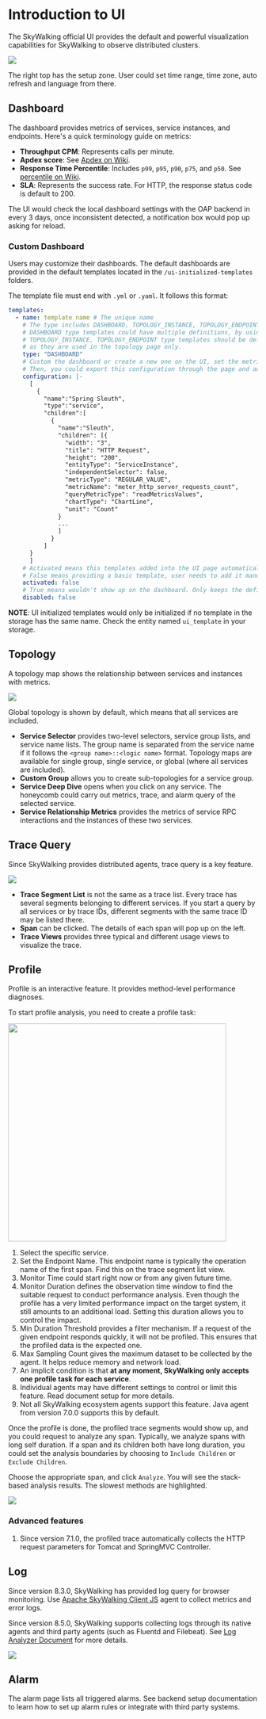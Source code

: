# Introduction to UI
The SkyWalking official UI provides the default and powerful visualization capabilities for SkyWalking to observe distributed
clusters.

<img src="https://skywalking.apache.org/ui-doc/8.9.0/dashboard.png"/>

The right top has the setup zone. User could set time range, time zone, auto refresh and language from there.

## Dashboard
The dashboard provides metrics of services, service instances, and endpoints. Here's a quick terminology guide on metrics:
* **Throughput CPM**: Represents calls per minute.
* **Apdex score**: See [Apdex on Wiki](https://en.wikipedia.org/wiki/Apdex).
* **Response Time Percentile**: Includes `p99`, `p95`, `p90`, `p75`, and `p50`. See [percentile on Wiki](https://en.wikipedia.org/wiki/Percentile).
* **SLA**: Represents the success rate. For HTTP, the response status code is default to 200.

The UI would check the local dashboard settings with the OAP backend in every 3 days, once inconsistent detected, a notification
box would pop up asking for reload.

### Custom Dashboard
Users may customize their dashboards. The default dashboards are provided in the default templates located in the `/ui-initialized-templates` folders.

The template file must end with `.yml` or `.yaml`. It follows this format:
```yaml
templates:
  - name: template name # The unique name
    # The type includes DASHBOARD, TOPOLOGY_INSTANCE, TOPOLOGY_ENDPOINT.
    # DASHBOARD type templates could have multiple definitions, by using different names.
    # TOPOLOGY_INSTANCE, TOPOLOGY_ENDPOINT type templates should be defined once, 
    # as they are used in the topology page only.
    type: "DASHBOARD" 
    # Custom the dashboard or create a new one on the UI, set the metrics as you like in the edit mode.
    # Then, you could export this configuration through the page and add it here.
    configuration: |-
      [
        {
          "name":"Spring Sleuth",
          "type":"service",
          "children":[
            {
              "name":"Sleuth",
              "children": [{
                "width": "3",
                "title": "HTTP Request",
                "height": "200",
                "entityType": "ServiceInstance",
                "independentSelector": false,
                "metricType": "REGULAR_VALUE",
                "metricName": "meter_http_server_requests_count",
                "queryMetricType": "readMetricsValues",
                "chartType": "ChartLine",
                "unit": "Count"
              }
              ...
              ]
            }
          ]
      }
      ]
    # Activated means this templates added into the UI page automatically.
    # False means providing a basic template, user needs to add it manually on the page.
    activated: false
    # True means wouldn't show up on the dashboard. Only keeps the definition in the storage.
    disabled: false
```

**NOTE**: UI initialized templates would only be initialized if no template in the storage has the same name.
Check the entity named `ui_template` in your storage.

## Topology
A topology map shows the relationship between services and instances with metrics.

<img src="https://skywalking.apache.org/ui-doc/8.4.0/topology.png"/>

Global topology is shown by default, which means that all services are included.
* **Service Selector** provides two-level selectors, service group lists, and service name lists. The group name is separated from 
the service name if it follows the `<group name>::<logic name>` format. Topology maps are available for single group, single service, 
or global (where all services are included).
* **Custom Group** allows you to create sub-topologies for a service group.
* **Service Deep Dive** opens when you click on any service. The honeycomb could carry out metrics, trace, and alarm query of the selected service.
* **Service Relationship Metrics** provides the metrics of service RPC interactions and the instances of these two services.

## Trace Query
Since SkyWalking provides distributed agents, trace query is a key feature.

<img src="https://skywalking.apache.org/ui-doc/7.0.0/trace.png"/>

* **Trace Segment List** is not the same as a trace list. Every trace has several segments belonging to different services. If you start a query by all services or by trace IDs, different segments with the same trace ID may be listed there.
* **Span** can be clicked. The details of each span will pop up on the left.
* **Trace Views** provides three typical and different usage views to visualize the trace. 

## Profile
Profile is an interactive feature. It provides method-level performance diagnoses. 

To start profile analysis, you need to create a profile task:

<img src="https://skywalking.apache.org/ui-doc/7.0.0/profile-create.png" width="440px"/>

1. Select the specific service. 
1. Set the Endpoint Name. This endpoint name is typically the operation name of the first span. Find this on the trace 
segment list view.
1. Monitor Time could start right now or from any given future time.
1. Monitor Duration defines the observation time window to find the suitable request to conduct performance analysis.
Even though the profile has a very limited performance impact on the target system, it still amounts to an additional load. Setting this duration allows you to control the impact.
1. Min Duration Threshold provides a filter mechanism. If a request of the given endpoint responds quickly, it will not be profiled. This ensures that the profiled data is the expected one.
1. Max Sampling Count gives the maximum dataset to be collected by the agent. It helps reduce memory and network load.
1. An implicit condition is that **at any moment, SkyWalking only accepts one profile task for each service**.
1. Individual agents may have different settings to control or limit this feature. Read document setup for more details.
1. Not all SkyWalking ecosystem agents support this feature. Java agent from version 7.0.0 supports this by default.

Once the profile is done, the profiled trace segments would show up, and you could request to analyze any span.
Typically, we analyze spans with long self duration. If a span and its children both have long duration, you could set the analysis boundaries by choosing to `Include Children` or `Exclude Children`. 

Choose the appropriate span, and click `Analyze`. You will see the stack-based analysis results. The slowest methods are highlighted.

<img src="https://skywalking.apache.org/ui-doc/7.0.0/profile-result.png"/>

### Advanced features
1. Since version 7.1.0, the profiled trace automatically collects the HTTP request parameters for Tomcat and SpringMVC Controller.

## Log
Since version 8.3.0, SkyWalking has provided log query for browser monitoring. Use [Apache SkyWalking Client JS](https://github.com/apache/skywalking-client-js) agent to collect metrics and error logs.

Since version 8.5.0, SkyWalking supports collecting logs through its native agents and third party agents (such as Fluentd and Filebeat). 
See [Log Analyzer Document](../setup/backend/log-analyzer.md) for more details.

<img src="https://skywalking.apache.org/ui-doc/8.3.0/log.png"/>

## Alarm
The alarm page lists all triggered alarms. See backend setup documentation to learn how to set up alarm rules or integrate
with third party systems.
